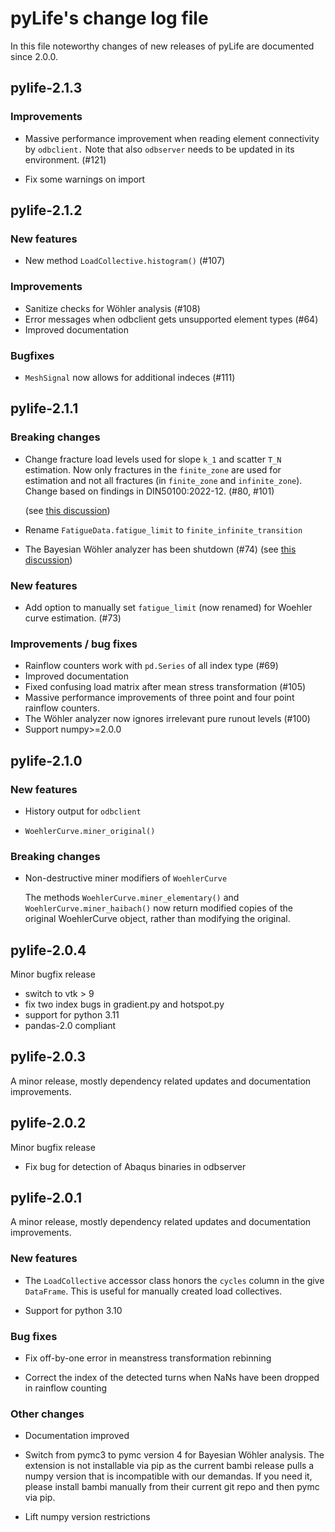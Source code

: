 # pyLife's change log file

In this file noteworthy changes of new releases of pyLife are documented since
2.0.0.


## pylife-2.1.3

### Improvements

* Massive performance improvement when reading element connectivity by
  `odbclient.` Note that also `odbserver` needs to be updated in its
  environment. (#121)

* Fix some warnings on import


## pylife-2.1.2

### New features

* New method `LoadCollective.histogram()` (#107)

### Improvements

* Sanitize checks for Wöhler analysis (#108)
* Error messages when odbclient gets unsupported element types (#64)
* Improved documentation

### Bugfixes

* `MeshSignal` now allows for additional indeces (#111)


## pylife-2.1.1

### Breaking changes

* Change fracture load levels used for slope `k_1` and scatter `T_N`
  estimation. Now only fractures in the `finite_zone` are used for estimation
  and not all fractures (in `finite_zone` and `infinite_zone`). Change based on
  findings in DIN50100:2022-12. (#80, #101)

  (see [this discussion](https://github.com/boschresearch/pylife/discussions/104))

* Rename `FatigueData.fatigue_limit` to `finite_infinite_transition`

* The Bayesian Wöhler analyzer has been shutdown (#74) (see [this
  discussion](https://github.com/boschresearch/pylife/discussions/104))


### New features

* Add option to manually set `fatigue_limit` (now renamed) for Woehler curve
  estimation. (#73)


### Improvements / bug fixes

* Rainflow counters work with `pd.Series` of all index type (#69)
* Improved documentation
* Fixed confusing load matrix after mean stress transformation (#105)
* Massive performance improvements of three point and four point rainflow
  counters.
* The Wöhler analyzer now ignores irrelevant pure runout levels (#100)
* Support numpy>=2.0.0


## pylife-2.1.0

### New features

* History output for `odbclient`

* `WoehlerCurve.miner_original()`


### Breaking changes

* Non-destructive miner modifiers of `WoehlerCurve`

  The methods `WoehlerCurve.miner_elementary()` and
  `WoehlerCurve.miner_haibach()` now return modified copies of the original
  WoehlerCurve object, rather than modifying the original.


## pylife-2.0.4

Minor bugfix release

* switch to vtk > 9
* fix two index bugs in gradient.py and hotspot.py
* support for python 3.11
* pandas-2.0 compliant


## pylife-2.0.3

A minor release, mostly dependency related updates and documentation
improvements.


## pylife-2.0.2

Minor bugfix release

* Fix bug for detection of Abaqus binaries in odbserver


## pylife-2.0.1

A minor release, mostly dependency related updates and documentation
improvements.


### New features

* The `LoadCollective` accessor class honors the `cycles` column in the give
  `DataFrame`.  This is useful for manually created load collectives.

* Support for python 3.10


### Bug fixes

* Fix off-by-one error in meanstress transformation rebinning

* Correct the index of the detected turns when NaNs have been dropped in
  rainflow counting


### Other changes

* Documentation improved

* Switch from pymc3 to pymc version 4 for Bayesian Wöhler analysis. The
  extension is not installable via pip as the current bambi release pulls a
  numpy version that is incompatible with our demandas. If you need it, please
  install bambi manually from their current git repo and then pymc via pip.

* Lift numpy version restrictions
